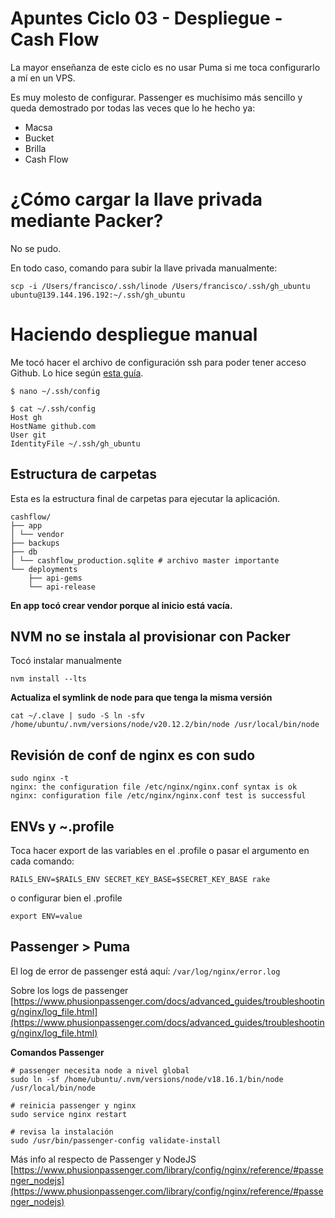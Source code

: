 # Apuntes Ciclo 03 - Despliegue - Cash Flow
La mayor enseñanza de este ciclo es no usar Puma si me toca configurarlo a mí en un VPS.

Es muy molesto de configurar. Passenger es muchísimo más sencillo y queda demostrado por todas las veces que lo he hecho ya:

- Macsa
- Bucket
- Brilla
- Cash Flow
# ¿Cómo cargar la llave privada mediante Packer?

No se pudo.

En todo caso, comando para subir la llave privada manualmente:

    scp -i /Users/francisco/.ssh/linode /Users/francisco/.ssh/gh_ubuntu ubuntu@139.144.196.192:~/.ssh/gh_ubuntu


# Haciendo despliegue manual

Me tocó hacer el archivo de configuración ssh para poder tener acceso Github. Lo hice según [esta guía](https://gist.github.com/cesc1989/ce791228177867271147770629fe754b).

    $ nano ~/.ssh/config
    
    $ cat ~/.ssh/config
    Host gh
    HostName github.com
    User git
    IdentityFile ~/.ssh/gh_ubuntu


## Estructura de carpetas

Esta es la estructura final de carpetas para ejecutar la aplicación.

    cashflow/
    ├── app
    │ └── vendor
    ├── backups
    ├── db
    │ └── cashflow_production.sqlite # archivo master importante
    └── deployments
        ├── api-gems
        └── api-release

**En app tocó crear vendor porque al inicio está vacía.**


## NVM no se instala al provisionar con Packer

Tocó instalar manualmente

    nvm install --lts

**Actualiza el symlink de node para que tenga la misma versión**

    cat ~/.clave | sudo -S ln -sfv /home/ubuntu/.nvm/versions/node/v20.12.2/bin/node /usr/local/bin/node


## Revisión de conf de nginx es con sudo
    sudo nginx -t
    nginx: the configuration file /etc/nginx/nginx.conf syntax is ok
    nginx: configuration file /etc/nginx/nginx.conf test is successful


## ENVs y ~.profile

Toca hacer export de las variables en el .profile o pasar el argumento en cada comando:

    RAILS_ENV=$RAILS_ENV SECRET_KEY_BASE=$SECRET_KEY_BASE rake

o configurar bien el .profile

    export ENV=value


## Passenger > Puma

El log de error de passenger está aquí: `/var/log/nginx/error.log`

Sobre los logs de passenger [https://www.phusionpassenger.com/docs/advanced_guides/troubleshooting/nginx/log_file.html](https://www.phusionpassenger.com/docs/advanced_guides/troubleshooting/nginx/log_file.html)

**Comandos Passenger**

    # passenger necesita node a nivel global
    sudo ln -sf /home/ubuntu/.nvm/versions/node/v18.16.1/bin/node /usr/local/bin/node
    
    # reinicia passenger y nginx
    sudo service nginx restart
    
    # revisa la instalación
    sudo /usr/bin/passenger-config validate-install

Más info al respecto de Passenger y NodeJS [https://www.phusionpassenger.com/library/config/nginx/reference/#passenger_nodejs](https://www.phusionpassenger.com/library/config/nginx/reference/#passenger_nodejs)

